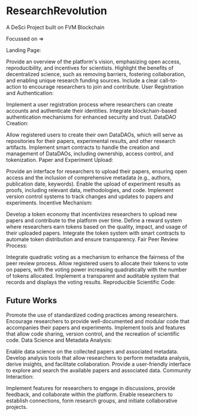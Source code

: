 # ResearchRevolution

A DeSci Project built on FVM Blockchain

Focussed on =>

Landing Page:

Provide an overview of the platform's vision, emphasizing open access, reproducibility, and incentives for scientists.
Highlight the benefits of decentralized science, such as removing barriers, fostering collaboration, and enabling unique research funding sources.
Include a clear call-to-action to encourage researchers to join and contribute.
User Registration and Authentication:

Implement a user registration process where researchers can create accounts and authenticate their identities.
Integrate blockchain-based authentication mechanisms for enhanced security and trust.
DataDAO Creation:

Allow registered users to create their own DataDAOs, which will serve as repositories for their papers, experimental results, and other research artifacts.
Implement smart contracts to handle the creation and management of DataDAOs, including ownership, access control, and tokenization.
Paper and Experiment Upload:

Provide an interface for researchers to upload their papers, ensuring open access and the inclusion of comprehensive metadata (e.g., authors, publication date, keywords).
Enable the upload of experiment results as proofs, including relevant data, methodologies, and code.
Implement version control systems to track changes and updates to papers and experiments.
Incentive Mechanism:

Develop a token economy that incentivizes researchers to upload new papers and contribute to the platform over time.
Define a reward system where researchers earn tokens based on the quality, impact, and usage of their uploaded papers.
Integrate the token system with smart contracts to automate token distribution and ensure transparency.
Fair Peer Review Process:

Integrate quadratic voting as a mechanism to enhance the fairness of the peer review process.
Allow registered users to allocate their tokens to vote on papers, with the voting power increasing quadratically with the number of tokens allocated.
Implement a transparent and auditable system that records and displays the voting results.
Reproducible Scientific Code:

## Future Works

Promote the use of standardized coding practices among researchers.
Encourage researchers to provide well-documented and modular code that accompanies their papers and experiments.
Implement tools and features that allow code sharing, version control, and the recreation of scientific code.
Data Science and Metadata Analysis:

Enable data science on the collected papers and associated metadata.
Develop analysis tools that allow researchers to perform metadata analysis, derive insights, and facilitate collaboration.
Provide a user-friendly interface to explore and search the available papers and associated data.
Community Interaction:

Implement features for researchers to engage in discussions, provide feedback, and collaborate within the platform.
Enable researchers to establish connections, form research groups, and initiate collaborative projects.
